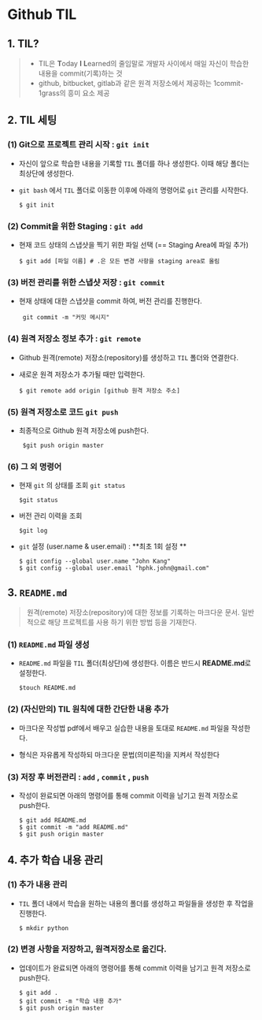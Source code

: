 # Github TIL

## 1. TIL?

> - TIL은 **T**oday **I** **L**earned의 줄임말로 개발자 사이에서 매일 자신이 학습한 내용을 commit(기록)하는 것
> - github, bitbucket, gitlab과 같은 원격 저장소에서 제공하는 1commit-1grass의 흥미 요소 제공



## 2. TIL 세팅

### (1) Git으로 프로젝트 관리 시작 : `git init`

- 자신이 앞으로 학습한 내용을 기록할 `TIL` 폴더를 하나 생성한다. 이때 해당 폴더는 최상단에 생성한다. 

- `git bash` 에서 `TIL` 폴더로 이동한 이후에 아래의 명령어로 `git` 관리를 시작한다.

  ``` shell
  $ git init
  ```

  

### (2) Commit을 위한 Staging : `git add `

- 현재 코드 상태의 스냅샷을 찍기 위한 파일 선택 (== Staging Area에 파일 추가) 

  ``` shell
  $ git add [파일 이름] # .은 모든 변경 사항을 staging area로 올림
  ```

  



### (3) 버전 관리를 위한 스냅샷 저장 : `git commit `

- 현재 상태에 대한 스냅샷을 commit 하여, 버전 관리를 진행한다.

  ``` shell
   git commit -m "커밋 메시지"
  ```

  



### (4) 원격 저장소 정보 추가 : `git remote` 

- Github 원격(remote) 저장소(repository)를 생성하고 `TIL` 폴더와 연결한다. 

- 새로운 원격 저장소가 추가될 때만 입력한다. 

  ``` shell
  $ git remote add origin [github 원격 저장소 주소]
  ```

  



### (5) 원격 저장소로 코드 `git push`

- 최종적으로 Github 원격 저장소에 push한다. 

  ``` shell
   $git push origin master
  ```

  

### (6) 그 외 명령어 

- 현재 `git` 의 상태를 조회 `git status `

  ``` shell
  $git status
  ```

  

- 버전 관리 이력을 조회 

  ``` shell
  $git log
  ```

  

- `git` 설정 (user.name & user.email) : **최초 1회 설정 **

  ``` shell
  $ git config --global user.name "John Kang"
  $ git config --global user.email "hphk.john@gmail.com"
  ```

  

## 3. `README.md`

> 원격(remote) 저장소(repository)에 대한 정보를 기록하는 마크다운 문서. 일반적으로 해당 프로젝트를 사용 하기 위한 방법 등을 기재한다. 

### (1) `README.md` 파일 생성 

- `README.md` 파일을 `TIL` 폴더(최상단)에 생성한다. 이름은 반드시 **README.md**로 설정한다. 

  ``` shell
  $touch README.md
  ```

  

### (2) (자신만의) TIL 원칙에 대한 간단한 내용 추가 

- 마크다운 작성법 pdf에서 배우고 실습한 내용을 토대로 `README.md` 파일을 작성한다. 

- 형식은 자유롭게 작성하되 마크다운 문법(의미론적)을 지켜서 작성한다



### (3) 저장 후 버전관리 : `add` , `commit` , `push `

- 작성이 완료되면 아래의 명령어를 통해 commit 이력을 남기고 원격 저장소로 push한다.

  ``` shell
  $ git add README.md
  $ git commit -m "add README.md"
  $ git push origin master
  ```

  



## 4. 추가 학습 내용 관리

### (1) 추가 내용 관리

- `TIL` 폴더 내에서 학습을 원하는 내용의 폴더를 생성하고 파일들을 생성한 후 작업을 진행한다.

  ``` shell
  $ mkdir python
  ```

  

### (2) 변경 사항을 저장하고, 원격저장소로 옮긴다.

- 업데이트가 완료되면 아래의 명령어를 통해 commit 이력을 남기고 원격 저장소로 push한다.

  ``` shell
  $ git add .
  $ git commit -m "학습 내용 추가"
  $ git push origin master
  ```

  